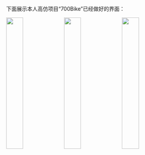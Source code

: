 下面展示本人高仿项目“700Bike”已经做好的界面：

<p><img src="http://images2015.cnblogs.com/blog/784420/201608/784420-20160802201927575-62301462.png" alt="" width="30%" />&nbsp;<img src="http://images2015.cnblogs.com/blog/784420/201608/784420-20160802202003434-899784210.png" alt="" width="30%"  />&nbsp;<img src="http://images2015.cnblogs.com/blog/784420/201608/784420-20160802202708372-222294374.jpg" alt="" width="30%"  /></p>